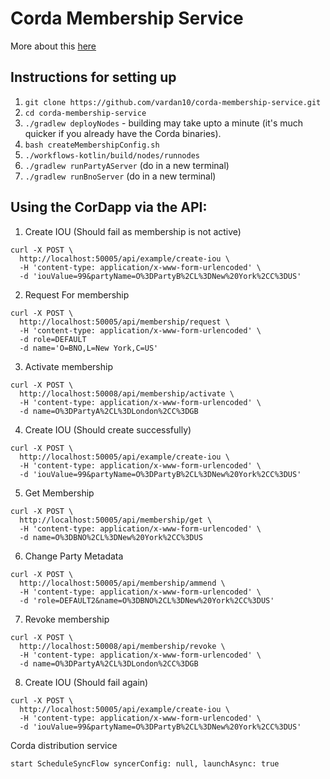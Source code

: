 # Corda Membership Service

More about this [here](https://solutions.corda.net/designs/business-networks-membership-service.html)

## Instructions for setting up
1. `git clone https://github.com/vardan10/corda-membership-service.git`
2. `cd corda-membership-service`
3. `./gradlew deployNodes` - building may take upto a minute (it's much quicker if you already have the Corda binaries).
4. `bash createMembershipConfig.sh`
5. `./workflows-kotlin/build/nodes/runnodes`
6. `./gradlew runPartyAServer` (do in a new terminal)
7. `./gradlew runBnoServer` (do in a new terminal)

## Using the CorDapp via the API:
1. Create IOU (Should fail as membership is not active)
```
curl -X POST \
  http://localhost:50005/api/example/create-iou \
  -H 'content-type: application/x-www-form-urlencoded' \
  -d 'iouValue=99&partyName=O%3DPartyB%2CL%3DNew%20York%2CC%3DUS'
```

2. Request For membership
```
curl -X POST \
  http://localhost:50005/api/membership/request \
  -H 'content-type: application/x-www-form-urlencoded' \
  -d role=DEFAULT
  -d name='O=BNO,L=New York,C=US'
  ```

3. Activate membership
```
curl -X POST \
  http://localhost:50008/api/membership/activate \
  -H 'content-type: application/x-www-form-urlencoded' \
  -d name=O%3DPartyA%2CL%3DLondon%2CC%3DGB
```

4. Create IOU (Should create successfully)
```
curl -X POST \
  http://localhost:50005/api/example/create-iou \
  -H 'content-type: application/x-www-form-urlencoded' \
  -d 'iouValue=99&partyName=O%3DPartyB%2CL%3DNew%20York%2CC%3DUS'
```

5. Get Membership
```
curl -X POST \
  http://localhost:50005/api/membership/get \
  -H 'content-type: application/x-www-form-urlencoded' \
  -d name=O%3DBNO%2CL%3DNew%20York%2CC%3DUS
```

6. Change Party Metadata
```
curl -X POST \
  http://localhost:50005/api/membership/ammend \
  -H 'content-type: application/x-www-form-urlencoded' \
  -d 'role=DEFAULT2&name=O%3DBNO%2CL%3DNew%20York%2CC%3DUS'
```

7. Revoke membership
```
curl -X POST \
  http://localhost:50008/api/membership/revoke \
  -H 'content-type: application/x-www-form-urlencoded' \
  -d name=O%3DPartyA%2CL%3DLondon%2CC%3DGB
```

8. Create IOU (Should fail again)
```
curl -X POST \
  http://localhost:50005/api/example/create-iou \
  -H 'content-type: application/x-www-form-urlencoded' \
  -d 'iouValue=99&partyName=O%3DPartyB%2CL%3DNew%20York%2CC%3DUS'
```



Corda distribution service
```
start ScheduleSyncFlow syncerConfig: null, launchAsync: true
```